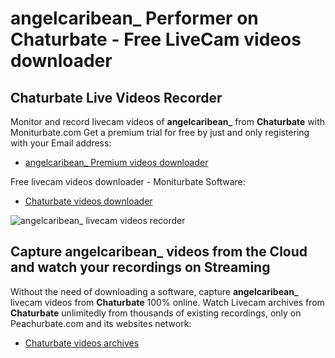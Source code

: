 # angelcaribean_ Performer on Chaturbate - Free LiveCam videos downloader

## Chaturbate Live Videos Recorder

Monitor and record livecam videos of **angelcaribean_** from **Chaturbate** with Moniturbate.com
Get a premium trial for free by just and only registering with your Email address:
* [angelcaribean_ Premium videos downloader](https://moniturbate.com/request-demo-licence-key.html)

Free livecam videos downloader - Moniturbate Software:
* [Chaturbate videos downloader](https://moniturbate.com/moniturbate-download-software.html)

![angelcaribean_ livecam videos recorder](https://peachurnet.com/templates/moniturbate-software.png)


## Capture angelcaribean_ videos from the Cloud and watch your recordings on Streaming

Without the need of downloading a software, capture **angelcaribean_** livecam videos from **Chaturbate** 100% online.
Watch Livecam archives from **Chaturbate** unlimitedly from thousands of existing recordings, only on Peachurbate.com and its websites network:
* [Chaturbate videos archives](https://peachurnet.com/)
